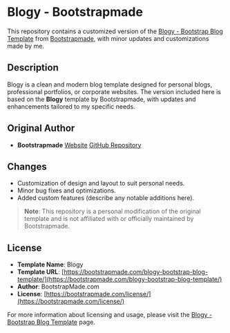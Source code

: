 # Blogy - Bootstrapmade

This repository contains a customized version of the [Blogy - Bootstrap Blog Template](https://bootstrapmade.com/blogy-bootstrap-blog-template/) from [Bootstrapmade](https://bootstrapmade.com/), with minor updates and customizations made by me.

## Description

Blogy is a clean and modern blog template designed for personal blogs, professional portfolios, or corporate websites. The version included here is based on the **Blogy** template by Bootstrapmade, with updates and enhancements tailored to my specific needs.

## Original Author

* **Bootstrapmade**
  [Website](https://bootstrapmade.com/)
  [GitHub Repository](https://github.com/BootstrapMade)

## Changes

* Customization of design and layout to suit personal needs.
* Minor bug fixes and optimizations.
* Added custom features (describe any notable additions here).

> **Note**: This repository is a personal modification of the original template and is not affiliated with or officially maintained by Bootstrapmade.

## License

* **Template Name**: Blogy
* **Template URL**: [https://bootstrapmade.com/blogy-bootstrap-blog-template/](https://bootstrapmade.com/blogy-bootstrap-blog-template/)
* **Author**: BootstrapMade.com
* **License**: [https://bootstrapmade.com/license/](https://bootstrapmade.com/license/)

For more information about licensing and usage, please visit the [Blogy - Bootstrap Blog Template](https://bootstrapmade.com/blogy-bootstrap-blog-template/) page.

